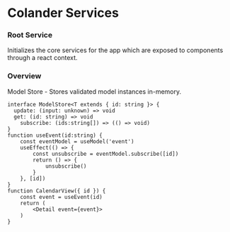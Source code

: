 # Colander Services

### Root Service

Initializes the core services for the app which are exposed to components through a react context.

### Overview

Model Store - Stores validated model instances in-memory.

```tsx
interface ModelStore<T extends { id: string }> {
  update: (input: unknown) => void
  get: (id: string) => void
	subscribe: (ids:string[]) => (() => void)
}
function useEvent(id:string) {
	const eventModel = useModel('event')
	useEffect(() => {
		const unsubscribe = eventModel.subscribe([id])
		return () => {
			unsubscribe()
		}
	}, [id])
}
function CalendarView({ id }) {
	const event = useEvent(id)
	return (
		<Detail event={event}>
	)
}
```
